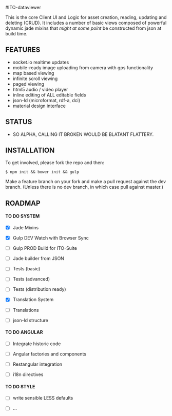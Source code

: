 #ITO-dataviewer

This is the core Client UI and Logic for asset creation, reading, updating and deleting (CRUD). It includes a number of basic views composed of powerful dynamic jade mixins that *might at some point* be constructed from json at build time.


## FEATURES

- socket.io realtime updates
- mobile-ready image uploading from camera with gps functionality
- map based viewing
- infinite scroll viewing
- paged viewing
- html5 audio / video player
- inline editing of ALL editable fields
- json-ld (microformat, rdf-a, dci)
- material design interface

## STATUS

- SO ALPHA, CALLING IT BROKEN WOULD BE BLATANT FLATTERY.

## INSTALLATION

To get involved, please fork the repo and then:

```
$ npm init && bower init && gulp
```

Make a feature branch on your fork and make a pull request against the dev branch. (Unless there is no dev branch, in which case pull against master.)



## ROADMAP

#### TO DO SYSTEM

- [X] Jade Mixins
- [X] Gulp DEV Watch with Browser Sync
- [ ] Gulp PROD Build for ITO-Suite
- [ ] Jade builder from JSON
- [ ] Tests (basic)
- [ ] Tests (advanced)
- [ ] Tests (distribution ready)
- [X] Translation System
- [ ] Translations
- [ ] json-ld structure


#### TO DO ANGULAR

- [ ] Integrate historic code
- [ ] Angular factories and components
- [ ] Restangular integration
- [ ] i18n directives


#### TO DO STYLE

- [ ] write sensible LESS defaults
- [ ] ...

